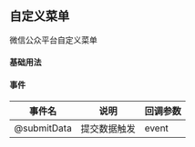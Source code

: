<!-- 加载 demo 组件 start -->
<script setup>
import demo from './demo.vue'
</script>
<!-- 加载 demo 组件 end -->

<!-- 正文开始 -->

## 自定义菜单

微信公众平台自定义菜单

#### 基础用法
<Preview comp-name="WOffiAccountMenu" demo-name="demo">
  <demo />
</Preview>

#### 事件
| 事件名         | 说明     | 回调参数  |
|-------------|--------|-------|
| @submitData | 提交数据触发 | event |
